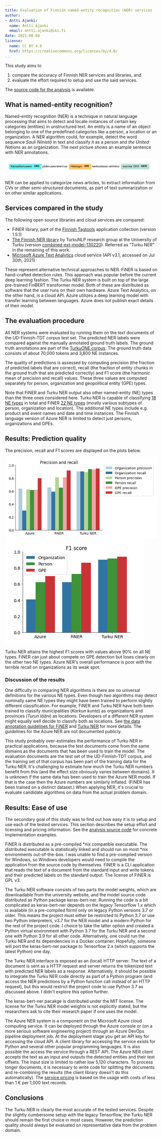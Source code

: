 ```yaml
---
title: Evaluation of Finnish named-entity recognition (NER) services
author:
- Antti Ajanki:
  name: Antti Ajanki
  email: antti.ajanki@iki.fi
date: 2021-08-04
license:
  name: CC BY 4.0
  href: https://creativecommons.org/licenses/by/4.0/
...
```


This study aims to

1. compare the accuracy of Finnish NER services and libraries, and
2. evaluate the effort required to setup and use the said services.

The [source code for the analysis](https://github.com/aajanki/fi-ner-eval) is available.

## What is named-entity recognition?

Named-entity recognition (NER) is a technique in natural language processing that aims to detect and locate instances of certain key categories (entities) in unstructured text. An entity is a name of an object belonging to one of the predefined categories like a person, a location or an organization. A NER algorithm could, for example, detect the word sequence *Sauli Niinistö* in text and classify it as a person and *the United Nations* as an organization. The next picture shows an example sentence with NER annotations.

![An example of NER annotations](images/ner_example.png)

NER can be applied to categorize news articles, to extract information from CVs or other semi-structured documents, as part of text summarization or on other similar applications.

## Services compared in the study

The following open source libraries and cloud services are compared:

- FiNER library, part of the [Finnish Tagtools](https://korp.csc.fi/download/finnish-tagtools/) application collection (version 1.5.1)
- [The Finnish NER library](https://turkunlp.org/fin-ner.html) by TurkuNLP research group at the University of Turku (version [combined-ext-model-130220](http://dl.turkunlp.org/turku-ner-models/combined-ext-model-130220.tar.gz)). Referred as "Turku NER" in the remaining of this work.
- [Microsoft Azure Text Analytics](https://azure.microsoft.com/en-us/services/cognitive-services/text-analytics/) cloud service (API v3.1, accessed on Jul 30th, 2021)

These represent alternative technical approaches to NER. FiNER is based on hand-crafted detection rules. This approach was popular before the current deep learning fashion. The Turku NER system is built on top of the large pre-trained FinBERT transformer model. Both of these are distributed as software that the user runs on their own hardware. Azure Text Analytics, on the other hand, is a cloud API. Azure utilizes a deep learning model with transfer learning between languages. Azure does not publish exact details of their model.

## The evaluation procedure

All NER systems were evaluated by running them on the text documents of the UD-Finnish-TDT corpus test set. The predicted NER labels were compared against the manually annotated ground truth labels. The ground truth annotations are part of the [TurkuONE corpus](https://github.com/TurkuNLP/turku-one). The ground truth data consists of about 70,000 tokens and 3,800 NE instances.

The quality of predictions is assessed by computing precision (the fraction of predicted labels that are correct), recall (the fraction of entity chunks in the ground truth that are predicted correctly) and F1 score (the harmonic mean of precision and recall) values. These three values are computed separately for person, organization and geopolitical entity (GPE) types.

Note that FiNER and Turku NER output also other named-entity (NE) types than the three ones considered here. Turku NER is capable of classifying [18 NE types](https://turkunlp.org/fin-ner.html) in total and FiNER [22 NE types](https://github.com/Traubert/FiNer-rules/blob/master/finer-readme.md) (mostly various subtypes of person, organization and location). The additional NE types include e.g. product and event names and date and time instances. The Finnish language version of Azure NER is limited to detect just persons, organizations and GPEs.

## Results: Prediction quality

The precision, recall and F1 scores are displayed on the plots below.

![Precision and recall values of the tested algorithms](images/prec_rec.png)
![F1 scores of the tested algorithms](images/f1.png)

Turku NER attains the highest F1 scores with values above 90% on all NE types. FiNER can just about compete on GPE detection but loses clearly on the other two NE types. Azure NER's overall performance is poor with the terrible recall on organizations as its weak spot.

### Discussion of the results

One difficulty in comparing NER algorithms is there are no universal definitions for the various NE types. Even though two algorithms may detect nominally same NE types they might have been trained to perform slightly different classification. For example, FiNER and Turku NER have both been trained to classify municipalities (*Karkun kunta*) as organizations and provinces (*Turun lääni*) as locations. Developers of a different NER system might equally well decide to classify both as locations. See [the data annotation guidelines for FiNER](https://github.com/Traubert/FiNer-rules/blob/master/info/annotation_guidelines.md) and [Turku NER](https://github.com/TurkuNLP/turku-ner-corpus/blob/master/docs/Turku-NER-guidelines-v1.pdf) for more details. The guidelines for the Azure NER are not documented publicly.

This study probably over-estimates the performance of Turku NER in practical applications, because the test documents come from the same domains as the documents that has been used to train the model. The evaluation documents are the test set of the UD-Finnish-TDT corpus, and the training set of that corpus has been part of the training data for the Turku NER. It's challenging to estimate how much the Turku NER numbers benefit from this (and the effect size obviously varies between domains). It is unknown if the same data has been used to train the Azure NER model. If that is the case then the Azure numbers are similarly inflated. (FiNER has been trained on a distinct dataset.) When applying NER, it's crucial to evaluate candidate algorithms on data from the actual problem domain.

## Results: Ease of use

The secondary goal of this study was to find out how easy it is to setup and use each of the tested services. This section describes the setup effort and licensing and pricing information. See the [analysis source code](https://github.com/aajanki/fi-ner-eval) for concrete implementation examples.

FiNER is distributed as a pre-compiled \*nix compatible executable. The distributed executable is statistically linked and should run on most \*nix environments out-of-the-box. I was unable to find a pre-compiled version for Windows, so Windows developers would need to compile the application from the source code by themselves. FiNER is a CLI application that reads the text of a document from the standard input and write tokens and their predicted labels on the standard output. The license of FiNER is GPL v3.

The Turku NER software consists of two parts the model weights, which are downloadable from the university website, and the model source code distributed as Python package keras-bert-ner. Running the code is a bit complicated as keras-bert-ner depends on the legacy Tensorflow 1.x which is available (in a pre-compiled form) only on legacy Python versions 3.7 or older. This means the project must either be restricted to Python 3.7 or use two Python interpreters, v3.7 for the NER model and a modern Python for the rest of the project code. I choice to take the latter option and created a Python virtual environment with Python 3.7 for the Turku NER and a second one with Python 3.9 for all other code. Alternatively, one could run the Turku NER and its dependencies in a Docker container. Hopefully, someone will port the keras-bert-ner package to Tensorflow 2.x (which supports the latest Python) one day.

The Turku NER interface is exposed as an (local) HTTP server. The text of a document is sent as a HTTP request and server returns the tokenized text with predicted NER labels as a response. Alternatively, it should be possible to integrate the Turku NER code directly as part of a Python program (and access the NER predictions by a Python function call instead of an HTTP request), but this would restrict the project code to use Python 3.7 as discussed above. I didn't explore this option further.

The keras-bert-ner pacakge is distributed under the MIT license. The license for the Turku NER model weights is not explicitly stated, but the researchers ask to cite their research paper if one uses the model.

The Azure NER system is a component on the Microsoft Azure cloud computing service. It can be deployed through the Azure console or (on a more serious software engineering project) through an Azure DevOps pipeline deployment job. At the deployment stage you get an API key for accessing the cloud API. A client library for accessing the service exists for Python and several other popular programming languages. It is also possible the access the service through a REST API. The Azure NER client accepts the text as an input and outputs the detected entities and their text offsets. The input size is limited to rather low 5,120 characters. To process longer documents, it is necessary to write code for splitting the documents and re-combining the results (the client library doesn't do this automatically). The [service pricing](https://azure.microsoft.com/en-us/pricing/details/cognitive-services/text-analytics/) is based on the usage with costs of less than 1 € per 1,000 text records.

## Conclusions

The Turku NER is clearly the most accurate of the tested services. Despite the slightly cumbersome setup with the legacy Tensorflow, the Turku NER should remain the first choice in most cases. However, the prediction quality should always be evaluated on representative data from the problem domain.